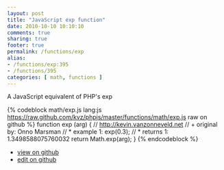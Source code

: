 ```yaml
---
layout: post
title: "JavaScript exp function"
date: 2010-10-10 10:10:10
comments: true
sharing: true
footer: true
permalink: /functions/exp
alias:
- /functions/exp:395
- /functions/395
categories: [ math, functions ]
---
```

A JavaScript equivalent of PHP's exp
<!-- more -->
{% codeblock math/exp.js lang:js https://raw.github.com/kvz/phpjs/master/functions/math/exp.js raw on github %}
function exp (arg) {
    // http://kevin.vanzonneveld.net
    // +   original by: Onno Marsman
    // *     example 1: exp(0.3);
    // *     returns 1: 1.3498588075760032
    return Math.exp(arg);
}
{% endcodeblock %}
<ul>
 <li><a href="https://github.com/kvz/phpjs/blob/master/functions/math/exp.js">view on github</a></li>
 <li><a href="https://github.com/kvz/phpjs/edit/master/functions/math/exp.js">edit on github</a></li>
</ul>
